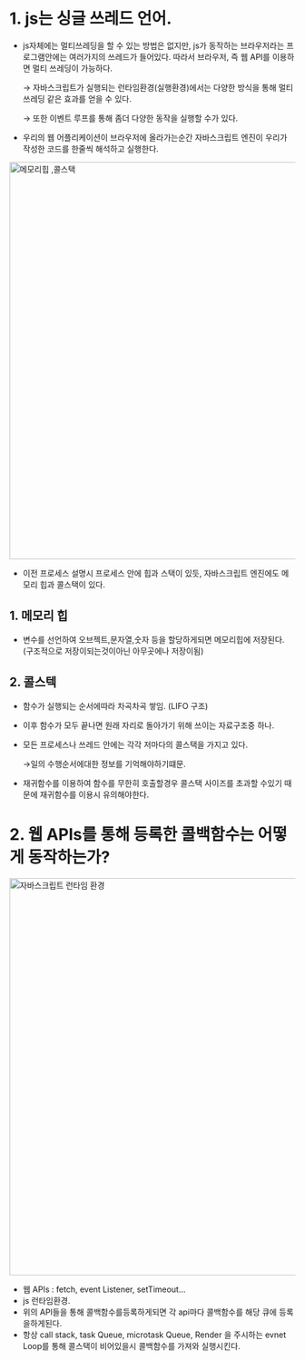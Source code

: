 # 1. js는 싱글 쓰레드 언어.

- js자체에는 멀티쓰레딩을 할 수 있는 방법은 없지만, js가 동작하는 브라우저라는 프로그램안에는 여러가지의 쓰레드가 들어있다. 따라서 브라우저, 즉 웹 API를 이용하면 멀티 쓰레딩이 가능하다.

  → 자바스크립트가 실행되는 런타임환경(실행환경)에서는 다양한 방식을 통해 멀티쓰레딩 같은 효과를 얻을 수 있다.

  → 또한 이벤트 루프를 통해 좀더 다양한 동작을 실행할 수가 있다.

- 우리의 웹 어플리케이션이 브라우저에 올라가는순간 자바스크립트 엔진이 우리가 작성한 코드를 한줄씩 해석하고 실행한다.


<img width="700" alt="메모리힙 ,콜스택" src="https://user-images.githubusercontent.com/58588011/118498906-6fc7ae00-b761-11eb-9465-579582364924.png">

- 이전 프로세스 설명시 프로세스 안에 힙과 스택이 있듯, 자바스크립트 엔진에도 메모리 힙과 콜스택이 있다.

## 1. 메모리 힙 
- 변수를 선언하여 오브젝트,문자열,숫자 등을 할당하게되면 메모리힙에 저장된다. (구조적으로 저장이되는것이아닌 아무곳에나 저장이됨)

## 2. 콜스텍 
-  함수가 실행되는 순서에따라 차곡차곡 쌓임. (LIFO 구조)

- 이후 함수가 모두 끝나면 원래 자리로 돌아가기 위해 쓰이는 자료구조중 하나.
- 모든 프로세스나 쓰레드 안에는 각각 저마다의 콜스택을 가지고 있다.

     →일의 수행순서에대한 정보를 기억해야하기떄문.

- 재귀함수를 이용하여 함수를 무한히 호출할경우 콜스택 사이즈를 초과할 수있기 때문에 재귀함수를 이용시 유의해야한다.






# 2. 웹 APIs를 통해 등록한 콜백함수는 어떻게 동작하는가?
 <img width="700" alt="자바스크립트 런타임 환경" src="https://user-images.githubusercontent.com/58588011/118661257-ea5c0080-b829-11eb-84ed-d9a31845fb31.png">
 
 - 웹 APIs : fetch, event Listener, setTimeout...
 - js 런타임환경.
 - 위의 API들을 통해 콜백함수를등록하게되면 각 api마다 콜백함수를 해당 큐에 등록을하게된다.
 - 항상 call stack, task Queue, microtask Queue, Render 을 주시하는 evnet Loop를 통해 콜스택이 비어있을시 콜백함수를 가져와 실행시킨다.
 
 

